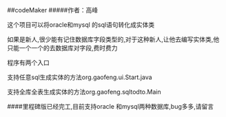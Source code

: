 ##codeMaker
#####作者：高峰

<p style="font-size: 14px;"> 这个项目可以将oracle和mysql 的sql语句转化成实体类</p>
<p style="font-size: 14px;"> 如果是新人,很少能有记住数据库字段类型的,对于这种新人,让他去编写实体类,他只能一个一个的去数据库对字段,费时费力</p>
<p style="font-size: 14px;"> 程序有两个入口</p>
<p style="font-size: 14px;"> 	支持任意sql生成实体的方法org.gaofeng.ui.Start.java</p>
<p style="font-size: 14px;"> 	支持全库全表生成实体的方法org.gaofeng.sqltodto.Main</p>
####里程碑版已经完工,目前支持oracle 和mysql两种数据库,bug多多,请留言
